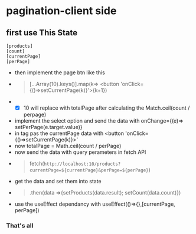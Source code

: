 # pagination-client side
## first use This State 
```
[products]
[count]
[currentPage]
[perPage]
```
+ then implement the page btn like this 
+ > [...Array(10).keys()].map(k=> <button 'onClick={()=>setCurrentPage(k)}'>{k+1}</button>)
+ - [x] 10 will replace with totalPage after calculating the Match.ceil(count / perpage)
+ implement the select option and send the data with onChange={(e)=> setPerPage(e.target.value)}
+ in </button> tag pas the currentPage data with <button 'onClick={()=>setCurrentPage(k)}>'
+ now totalPage = Math.ceil(count / perPage)
+ now send the data with query perameters in fetch API
+ > fetch(`http://localhost:10/products?currentPage=${currentPage}&perPage=${perPage}`)
+ get the data and set them into state 
+ > .then(data =>{setProducts(data.result); setCount(data.count)})
+ use the useEffect dependancy with useEffect(()=>{},[currentPage, perPage])

### That's all

